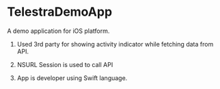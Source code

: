 # TelestraDemoApp
A demo application for iOS platform.

1) Used 3rd party for showing activity indicator while fetching data from API.

2) NSURL Session is used to call API

3) App is developer using Swift language.


